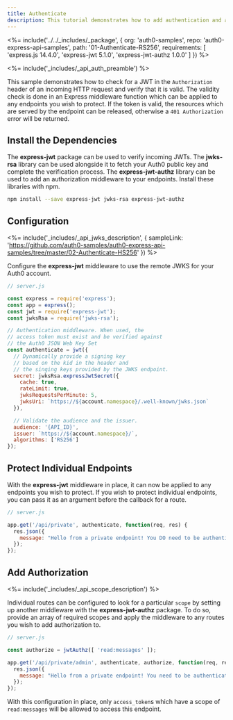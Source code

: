 ```yaml
---
title: Authenticate
description: This tutorial demonstrates how to add authentication and authorization to an Express.js API
---
```


<%= include('../../_includes/_package', {
  org: 'auth0-samples',
  repo: 'auth0-express-api-samples',
  path: '01-Authenticate-RS256',
  requirements: [
    'express.js 14.4.0',
    'express-jwt 5.1.0',
    'express-jwt-authz 1.0.0'
  ]
}) %>

<%= include('_includes/_api_auth_preamble') %>

This sample demonstrates how to check for a JWT in the `Authorization` header of an incoming HTTP request and verify that it is valid. The validity check is done in an Express middleware function which can be applied to any endpoints you wish to protect. If the token is valid, the resources which are served by the endpoint can be released, otherwise a `401 Authorization` error will be returned.

## Install the Dependencies

The **express-jwt** package can be used to verify incoming JWTs. The **jwks-rsa** library can be used alongside it to fetch your Auth0 public key and complete the verification process. The **express-jwt-authz** library can be used to add an authorization middleware to your endpoints. Install these libraries with npm.

```bash
npm install --save express-jwt jwks-rsa express-jwt-authz
```

## Configuration

<%= include('_includes/_api_jwks_description', { sampleLink: 'https://github.com/auth0-samples/auth0-express-api-samples/tree/master/02-Authenticate-HS256' }) %>

Configure the **express-jwt** middleware to use the remote JWKS for your Auth0 account.

```js
// server.js

const express = require('express');
const app = express();
const jwt = require('express-jwt');
const jwksRsa = require('jwks-rsa');

// Authentication middleware. When used, the
// access token must exist and be verified against
// the Auth0 JSON Web Key Set
const authenticate = jwt({
  // Dynamically provide a signing key
  // based on the kid in the header and 
  // the singing keys provided by the JWKS endpoint.
  secret: jwksRsa.expressJwtSecret({
    cache: true,
    rateLimit: true,
    jwksRequestsPerMinute: 5,
    jwksUri: `https://${account.namespace}/.well-known/jwks.json`
  }),

  // Validate the audience and the issuer.
  audience: '{API_ID}',
  issuer: `https://${account.namespace}/`,
  algorithms: ['RS256']
});
```

## Protect Individual Endpoints

With the **express-jwt** middleware in place, it can now be applied to any endpoints you wish to protect. If you wish to protect individual endpoints, you can pass it as an argument before the callback for a route.

```js
// server.js

app.get('/api/private', authenticate, function(req, res) {
  res.json({ 
    message: "Hello from a private endpoint! You DO need to be authenticated to see this." 
  });
});
```

## Add Authorization

<%= include('_includes/_api_scope_description') %>

Individual routes can be configured to look for a particular `scope` by setting up another middleware with the **express-jwt-authz** package. To do so, provide an array of required scopes and apply the middleware to any routes you wish to add authorization to.

```js
// server.js

const authorize = jwtAuthz([ 'read:messages' ]);

app.get('/api/private/admin', authenticate, authorize, function(req, res) {
  res.json({ 
    message: "Hello from a private endpoint! You need to be authenticated and have a scope of read:messages to see this." 
  });
});
```

With this configuration in place, only `access_token`s which have a scope of `read:messages` will be allowed to access this endpoint.